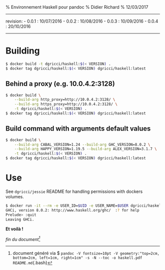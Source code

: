 % Environnement Haskell pour pandoc
% Didier Richard
% 12/03/2017

---

revision:
    - 0.0.1 : 10/07/2016
    - 0.0.2 : 10/08/2016
    - 0.0.3 : 10/09/2016
    - 0.0.4 : 20/10/2016

---

# Building #

```bash
$ docker build -t dgricci/haskell:$(< VERSION) .
$ docker tag dgricci/haskell:$(< VERSION) dgricci/haskell:latest
```

## Behind a proxy (e.g. 10.0.4.2:3128) ##

```bash
$ docker build \
    --build-arg http_proxy=http://10.0.4.2:3128/ \
    --build-arg https_proxy=http://10.0.4.2:3128/ \
    -t dgricci/haskell:$(< VERSION) .
$ docker tag dgricci/haskell:$(< VERSION) dgricci/haskell:latest
```

## Build command with arguments default values ##

```bash
$ docker build \
    --build-arg CABAL_VERSION=1.24 --build-arg GHC_VERSION=8.0.2 \
    --build-arg HAPPY_VERSION=1.19.5 --build-arg ALEX_VERSION=3.1.7 \
    -t dgricci/haskell:$(< VERSION) .
$ docker tag dgricci/haskell:$(< VERSION) dgricci/haskell:latest
```

# Use #

See `dgricci/jessie` README for handling permissions with dockers volumes.

```bash
$ docker run -it --rm -e USER_ID=$UID -e USER_NAME=$USER dgricci/haskell
GHCi, version 8.0.2: http://www.haskell.org/ghc/  :? for help
Prelude> :quit
Leaving GHCi.
```

__Et voilà !__


_fin du document[^pandoc_gen]_

[^pandoc_gen]: document généré via $ `pandoc -V fontsize=10pt -V geometry:"top=2cm, bottom=2cm, left=1cm, right=1cm" -s -N --toc -o haskell.pdf README.md`{.bash}
